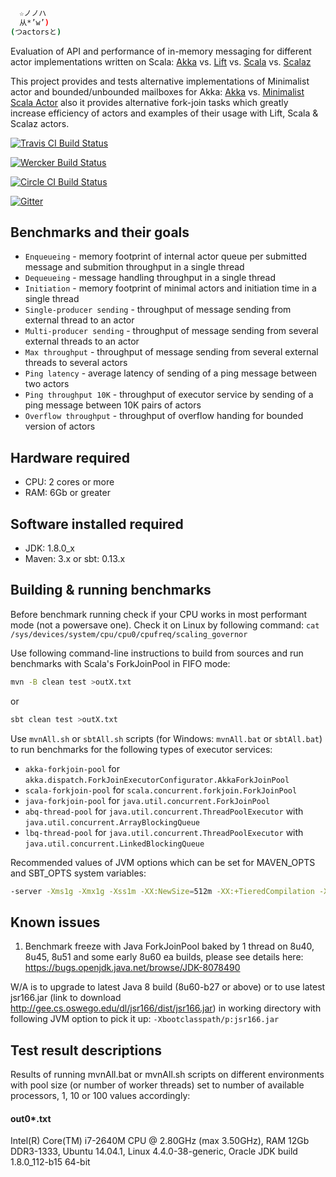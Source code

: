 ```sh
  ☆ノノハ
  从*’w’)
(つactorsと)
```

Evaluation of API and performance of in-memory messaging for different actor implementations written on Scala:
[Akka](https://github.com/akka/akka/blob/master/akka-actor/src/main/scala/akka/actor/Actor.scala) vs.
[Lift](https://github.com/lift/framework/blob/master/core/actor/src/main/scala/net/liftweb/actor/LiftActor.scala) vs.
[Scala](https://github.com/scala/scala/blob/master/src/actors/scala/actors/Actor.scala) vs.
[Scalaz](https://github.com/scalaz/scalaz/blob/master/core/src/main/scala/scalaz/concurrent/Actor.scala)

This project provides and tests alternative implementations of Minimalist actor and bounded/unbounded mailboxes for Akka:
[Akka](https://github.com/plokhotnyuk/actors/blob/master/src/test/scala/akka/dispatch/Mailboxes.scala) vs.
[Minimalist Scala Actor](https://gist.github.com/viktorklang/2362563)
also it provides alternative fork-join tasks which greatly increase efficiency of actors and examples of their usage
with Lift, Scala & Scalaz actors.

[![Travis CI Build Status](https://secure.travis-ci.org/plokhotnyuk/actors.png)](http://travis-ci.org/plokhotnyuk/actors)

[![Wercker Build Status](https://app.wercker.com/status/25f11d8f54baf3a84d8ae429465bcbb3/s "wercker status")](https://app.wercker.com/project/bykey/25f11d8f54baf3a84d8ae429465bcbb3)

[![Circle CI Build Status](https://circleci.com/gh/plokhotnyuk/actors.svg?style=shield)](https://circleci.com/gh/plokhotnyuk/actors)

[![Gitter](https://badges.gitter.im/Join%20Chat.svg)](https://gitter.im/plokhotnyuk/actors?utm_source=badge&utm_medium=badge&utm_campaign=pr-badge&utm_content=badge)

## Benchmarks and their goals

* `Enqueueing` - memory footprint of internal actor queue per submitted message and submition throughput in a single thread
* `Dequeueing` - message handling throughput in a single thread
* `Initiation` - memory footprint of minimal actors and initiation time in a single thread
* `Single-producer sending` - throughput of message sending from external thread to an actor
* `Multi-producer sending` - throughput of message sending from several external threads to an actor
* `Max throughput` - throughput of message sending from several external threads to several actors
* `Ping latency` - average latency of sending of a ping message between two actors
* `Ping throughput 10K` - throughput of executor service by sending of a ping message between 10K pairs of actors
* `Overflow throughput` - throughput of overflow handing for bounded version of actors

## Hardware required
- CPU: 2 cores or more
- RAM: 6Gb or greater

## Software installed required
- JDK: 1.8.0_x
- Maven: 3.x or sbt: 0.13.x

## Building & running benchmarks
Before benchmark running check if your CPU works in most performant mode (not a powersave one). Check it on Linux by following command:
`cat /sys/devices/system/cpu/cpu0/cpufreq/scaling_governor`

Use following command-line instructions to build from sources and run benchmarks with Scala's ForkJoinPool in FIFO mode:
```sh
mvn -B clean test >outX.txt
```
or
```sh
sbt clean test >outX.txt
```

Use `mvnAll.sh` or `sbtAll.sh` scripts (for Windows: `mvnAll.bat` or `sbtAll.bat`) to run benchmarks for the following types of executor services:
- `akka-forkjoin-pool` for `akka.dispatch.ForkJoinExecutorConfigurator.AkkaForkJoinPool`
- `scala-forkjoin-pool` for `scala.concurrent.forkjoin.ForkJoinPool`
- `java-forkjoin-pool` for `java.util.concurrent.ForkJoinPool`
- `abq-thread-pool` for `java.util.concurrent.ThreadPoolExecutor` with `java.util.concurrent.ArrayBlockingQueue`
- `lbq-thread-pool` for `java.util.concurrent.ThreadPoolExecutor` with `java.util.concurrent.LinkedBlockingQueue`

Recommended values of JVM options which can be set for MAVEN_OPTS and SBT_OPTS system variables:

```sh
-server -Xms1g -Xmx1g -Xss1m -XX:NewSize=512m -XX:+TieredCompilation -XX:+UseG1GC -XX:+ParallelRefProcEnabled -XX:-UseBiasedLocking -XX:+AlwaysPreTouch
```

## Known issues
1. Benchmark freeze with Java ForkJoinPool baked by 1 thread on 8u40, 8u45, 8u51 and some early 8u60 ea builds, please see details here: 
https://bugs.openjdk.java.net/browse/JDK-8078490

W/A is to upgrade to latest Java 8 build (8u60-b27 or above) or to use latest jsr166.jar (link to download http://gee.cs.oswego.edu/dl/jsr166/dist/jsr166.jar) 
in working directory with following JVM option to pick it up: `-Xbootclasspath/p:jsr166.jar`

## Test result descriptions
Results of running mvnAll.bat or mvnAll.sh scripts on different environments with pool size (or number of worker threads)
set to number of available processors, 1, 10 or 100 values accordingly:

#### out0*.txt
Intel(R) Core(TM) i7-2640M CPU @ 2.80GHz (max 3.50GHz), RAM 12Gb DDR3-1333, Ubuntu 14.04.1, Linux 4.4.0-38-generic, Oracle JDK build 1.8.0_112-b15 64-bit
